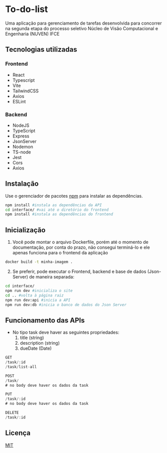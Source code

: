 # To-do-list

Uma aplicação para gerenciamento de tarefas desenvolvida para concorrer na segunda etapa do processo seletivo Núcleo de Visão Computacional e Engenharia (NUVEN) IFCE
 
## Tecnologias utilizadas
### Frontend
- React
- Typescript
- Vite
- TailwindCSS
- Axios
- ESLint

### Backend
- NodeJS
- TypeScript
- Express
- JsonServer
- Nodemon
- TS-node
- Jest
- Cors
- Axios

## Instalação
Use o gerenciador de pacotes [npm](https://www.npmjs.com/) para instalar as dependências.

```bash
npm install #instala as dependências da API
cd interface/ #vai até o diretório do frontend
npm install #instala as dependências do frontend
```

## Inicialização
1. Você pode montar o arquivo Dockerfile, porém até o momento de documentação, por conta do prazo, não consegui terminá-lo e ele apenas funciona para o frontend da aplicação
```bash
docker build -t minha-imagem .
```

2. Se preferir, pode executar o Frontend, backend e base de dados (Json-Server) de maneira separada: 
```bash
cd interface/ 
npm run dev #inicializa o site
cd .. #volta à página raiz
npm run dev:api #inicia a API
npm run dev:db #inicia o banco de dados do Json Server
```
## Funcionamento das APIs
- No tipo task deve haver as seguintes propriedades:
  1. title (string) 
  2. description (string) 
  3. dueDate (Date)

```javascript
GET
/task/:id
/task/list-all

POST
/task/
# no body deve haver os dados da task

PUT
/task/:id
# no body deve haver os dados da task

DELETE
/task/:id

```

## Licença

[MIT](https://choosealicense.com/licenses/mit/)